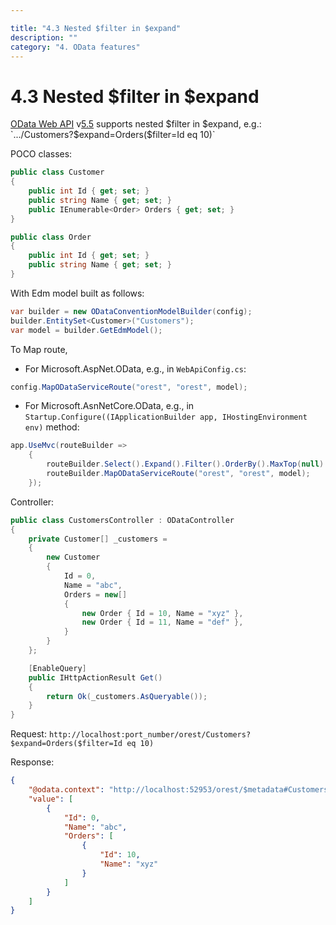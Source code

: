 ```yaml
---

title: "4.3 Nested $filter in $expand"
description: ""
category: "4. OData features"
---
```

# 4.3 Nested $filter in $expand

[OData Web API](https://github.com/OData/WebApi) v[5.5](https://www.nuget.org/packages/Microsoft.AspNet.OData/5.5.0-beta) supports nested $filter in $expand, e.g.:
`.../Customers?$expand=Orders($filter=Id eq 10)`

POCO classes:
```C#
public class Customer
{
    public int Id { get; set; }
    public string Name { get; set; }
    public IEnumerable<Order> Orders { get; set; }
}

public class Order
{
    public int Id { get; set; }
    public string Name { get; set; }
}
```

With Edm model built as follows:
```C#
var builder = new ODataConventionModelBuilder(config);
builder.EntitySet<Customer>("Customers");
var model = builder.GetEdmModel();
```

To Map route,
- For Microsoft.AspNet.OData, e.g., in `WebApiConfig.cs`:
```C#
config.MapODataServiceRoute("orest", "orest", model);
```

- For Microsoft.AsnNetCore.OData, e.g., in `Startup.Configure((IApplicationBuilder app, IHostingEnvironment env)` method:
```C#
app.UseMvc(routeBuilder => 
    {
        routeBuilder.Select().Expand().Filter().OrderBy().MaxTop(null).Count();
        routeBuilder.MapODataServiceRoute("orest", "orest", model);
    });
```

Controller:
```C#
public class CustomersController : ODataController
{
    private Customer[] _customers =
    {
        new Customer
        {
            Id = 0,
            Name = "abc",
            Orders = new[]
            {
                new Order { Id = 10, Name = "xyz" },
                new Order { Id = 11, Name = "def" },
            }
        }
    };

    [EnableQuery]
    public IHttpActionResult Get()
    {
        return Ok(_customers.AsQueryable());
    }
}
```

Request:
`http://localhost:port_number/orest/Customers?$expand=Orders($filter=Id eq 10)`

Response:
```JSON
{
    "@odata.context": "http://localhost:52953/orest/$metadata#Customers",
    "value": [
        {
            "Id": 0,
            "Name": "abc",
            "Orders": [
                {
                    "Id": 10,
                    "Name": "xyz"
                }
            ]
        }
    ]
}
```
